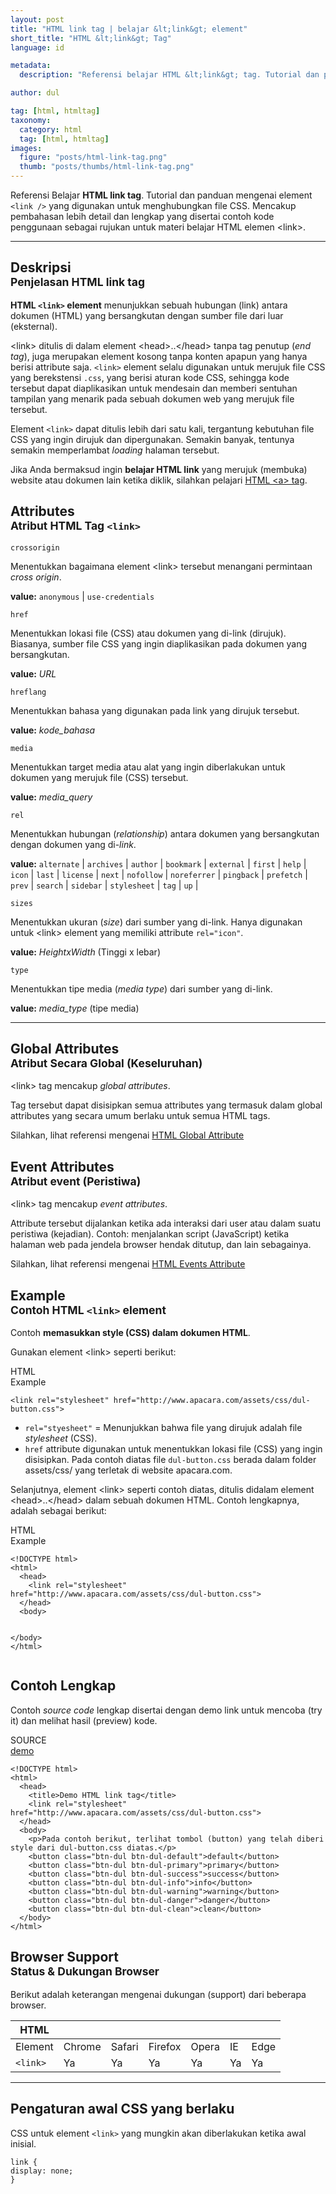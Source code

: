 ```yaml
---
layout: post
title: "HTML link tag | belajar &lt;link&gt; element"
short_title: "HTML &lt;link&gt; Tag"
language: id

metadata:
  description: "Referensi belajar HTML &lt;link&gt; tag. Tutorial dan panduan mengenai element &lt;link&gt;, penjelasan dengan contoh kode penggunaan sebagai referensi belajar HTML &lt;link&gt;"

author: dul

tag: [html, htmltag]
taxonomy:
  category: html
  tag: [html, htmltag]
images:
  figure: "posts/html-link-tag.png"
  thumb: "posts/thumbs/html-link-tag.png"
---
```

<p class="text-muted">
    Referensi Belajar <strong>HTML link tag</strong>. Tutorial dan panduan mengenai element <code>&lt;link /&gt;</code> yang digunakan untuk menghubungkan file CSS. Mencakup pembahasan lebih detail dan lengkap yang disertai contoh kode penggunaan sebagai rujukan untuk materi belajar HTML <span lang="id">elemen</span> &lt;link&gt;.
</p>
<hr class="uk-article-divider">

<h2 class="title-sub bd-danger bd-left bd-left-only">Deskripsi <br>
    <small>Penjelasan HTML <span class="html-tag">link</span> tag</small>
</h2>
<p>
  <strong>HTML <code>&lt;link&gt;</code> element</strong> menunjukkan sebuah hubungan (link) antara dokumen (HTML) yang bersangkutan dengan sumber file dari luar (eksternal).
</p>
<p>&lt;link&gt; ditulis di dalam element &lt;head&gt;..&lt;/head&gt; tanpa tag penutup (<i>end tag</i>), juga merupakan element kosong tanpa konten apapun yang hanya berisi attribute saja. <code>&lt;link&gt;</code> element selalu digunakan untuk merujuk file CSS yang berekstensi <code>.css</code>, yang berisi aturan kode CSS, sehingga kode tersebut dapat diaplikasikan untuk mendesain dan memberi sentuhan tampilan yang menarik pada sebuah dokumen web yang merujuk file tersebut.</p>
<p>Element <code>&lt;link&gt;</code> dapat ditulis lebih dari satu kali, tergantung kebutuhan file CSS yang ingin dirujuk dan dipergunakan. Semakin banyak, tentunya semakin memperlambat <i>loading</i> halaman tersebut.</p>
<p>Jika Anda bermaksud ingin <strong>belajar HTML link</strong> yang merujuk (membuka) website atau dokumen lain ketika diklik, silahkan pelajari <a href="https://www.apacara.com/tutorial/html/html-a-tag.html">HTML &lt;a&gt; tag</a>.</p>

<!-- Attribute  -->
<section id="attribute">
  <h2 class="title-sub bd-danger bd-left bd-left-only">Attributes <br>
    <small>Atribut HTML Tag <code>&lt;link&gt;</code></small>
  </h2>
<div class="icard bg-gr3 bd-primary bd-top bd-top-only">
<div class="icard-heading clearfix co-wh bg-gr2">
   <div class="icard-bar"><div class="icard-bar-left pull-left"><span><code class="txt-lg">crossorigin</code></span></div></div></div><div class="icard-body icode itheme">
        <p>Menentukkan bagaimana element &lt;link&gt; tersebut menangani permintaan <em>cross origin</em>.</p>
      <div class="icard-footer clearfix bg-gr2 icode itheme">
        <p><b>value:</b> <code>anonymous</code> | <code>use-credentials</code></p>
      </div>
    </div>
    </div>
<div class="icard bg-gr3 bd-primary bd-top bd-top-only">
<div class="icard-heading clearfix co-wh bg-gr2">
   <div class="icard-bar"><div class="icard-bar-left pull-left"><span><code class="txt-lg">href</code></span></div></div></div><div class="icard-body icode itheme">
        <p>Menentukkan lokasi file (CSS) atau dokumen yang di-link (dirujuk). Biasanya, sumber file CSS yang ingin diaplikasikan pada dokumen yang bersangkutan.</p>
      <div class="icard-footer clearfix bg-gr2 icode itheme">
        <p><b>value:</b> <i>URL</i></p>
      </div>
    </div>
    </div>
<div class="icard bg-gr3 bd-primary bd-top bd-top-only">
<div class="icard-heading clearfix co-wh bg-gr2">
   <div class="icard-bar"><div class="icard-bar-left pull-left"><span><code class="txt-lg">hreflang</code></span></div></div></div><div class="icard-body icode itheme">
        <p>Menentukkan bahasa yang digunakan pada link yang dirujuk tersebut.</p>
      <div class="icard-footer clearfix bg-gr2 icode itheme">
        <p><b>value:</b> <i>kode_bahasa</i></p>
      </div>
    </div>
    </div>
<div class="icard bg-gr3 bd-primary bd-top bd-top-only">
<div class="icard-heading clearfix co-wh bg-gr2">
   <div class="icard-bar"><div class="icard-bar-left pull-left"><span><code class="txt-lg">media</code></span></div></div></div><div class="icard-body icode itheme">
        <p>Menentukkan target media atau alat yang ingin diberlakukan untuk dokumen yang merujuk file (CSS) tersebut.</p>
      <div class="icard-footer clearfix bg-gr2 icode itheme">
        <p><b>value:</b> <i>media_query</i></p>
      </div>
    </div>
    </div>
<div class="icard bg-gr3 bd-primary bd-top bd-top-only">
<div class="icard-heading clearfix co-wh bg-gr2">
   <div class="icard-bar"><div class="icard-bar-left pull-left"><span><code class="txt-lg">rel</code></span></div></div></div><div class="icard-body icode itheme">
        <p>Menentukkan hubungan (<i>relationship</i>) antara dokumen yang bersangkutan dengan dokumen yang di-<i>link</i>.</p>
      <div class="icard-footer clearfix bg-gr2 icode itheme">
        <p><b>value:</b> <code>alternate</code> | <code>archives</code> | <code>author</code> | <code>bookmark</code> | <code>external</code> | <code>first</code> | <code>help</code> | <code>icon</code> | <code>last</code> | <code>license</code> | <code>next</code> | <code>nofollow</code> | <code>noreferrer</code> | <code>pingback</code> | <code>prefetch</code> | <code>prev</code> | <code>search</code> | <code>sidebar</code> | <code>stylesheet</code> | <code>tag</code> | <code>up</code> | </p>
      </div>
    </div>
    </div>
<div class="icard bg-gr3 bd-primary bd-top bd-top-only">
<div class="icard-heading clearfix co-wh bg-gr2">
   <div class="icard-bar"><div class="icard-bar-left pull-left"><span><code class="txt-lg">sizes</code></span></div></div></div><div class="icard-body icode itheme">
        <p>Menentukkan ukuran (<em>size</em>) dari sumber yang di-link. Hanya digunakan untuk &lt;link&gt; element yang memiliki attribute <code>rel="icon"</code>.</p>
      <div class="icard-footer clearfix bg-gr2 icode itheme">
        <p><b>value:</b> <i>HeightxWidth</i> (Tinggi x lebar)</p>
      </div>
    </div>
    </div>
<div class="icard bg-gr3 bd-primary bd-top bd-top-only">
<div class="icard-heading clearfix co-wh bg-gr2">
   <div class="icard-bar"><div class="icard-bar-left pull-left"><span><code class="txt-lg">type</code></span></div></div></div><div class="icard-body icode itheme">
        <p>Menentukkan tipe media (<i>media type</i>) dari sumber yang di-link.</p>
      <div class="icard-footer clearfix bg-gr2 icode itheme">
        <p><b>value:</b> <i>media_type</i> (tipe media)</p>
      </div>
    </div>
  </div>
</section>

<hr class="uk-article-divider">
<!-- Global Attributes -->
<section id="global-attribute">
  <h2 class="title-sub bd-danger bd-left bd-left-only">Global Attributes <br>
    <small>Atribut Secara Global (Keseluruhan)</small>
  </h2>
  <div class="">
    <p>&lt;link&gt; tag mencakup <em>global attributes</em>.</p>
    <div class="collapse-global uk-hidden" aria-hidden="true">
      <p>Tag tersebut dapat disisipkan semua attributes yang termasuk dalam global attributes yang secara umum berlaku untuk semua HTML tags.</p>
      <div class="footer-callout info">
        <p>Silahkan, lihat referensi mengenai <a href="https://www.apacara.com/tutorial/html/html-global-attribute.html">HTML Global Attribute</a></p>
      </div>
    </div>
  </div>
</section>

<!-- Event Attributes -->
<section>
  <h2 class="title-sub bd-danger bd-left bd-left-only">Event Attributes <br>
    <small>Atribut event  (Peristiwa)</small>
  </h2>
  <div class="dul-callout dul-callout-warning">
    <p>&lt;link&gt; tag mencakup <em>event attributes</em>. </p>
    <div>
      <p>Attribute tersebut dijalankan ketika ada interaksi dari user atau dalam suatu peristiwa (kejadian). Contoh: menjalankan script (JavaScript) ketika halaman web pada jendela browser hendak ditutup, dan lain sebagainya.</p>
      <div class="footer-callout warning">
        <p>Silahkan, lihat referensi mengenai <a href="https://www.apacara.com/tutorial/html/html-event-attribute.html">HTML Events Attribute</a></p>
      </div>
    </div>
  </div>
</section>

<!-- Example -->
<section id="example">
  <h2 class="title-sub bd-danger bd-left bd-left-only">Example<br>
    <small>Contoh HTML <code>&lt;link&gt;</code> element</small>
  </h2>
  <div class="dul-block">
  <p>Contoh <strong>memasukkan style (CSS) dalam dokumen HTML</strong>.</p>
  <p>Gunakan element &lt;link&gt; seperti berikut:</p>
<!-- HTML Code Example -->
<div class="icard">
<div class="icard-heading clearfix co-wh bg-pi2">
<div class="icard-bar">
  <div class="icard-bar-left pull-left">
    <i class="fa fa-html5" aria-hidden="true"></i>
    <span>HTML</span>
  </div>
  <div class="icard-bar-right pull-right">
    <span>Example</span>
  </div>
</div>
</div>
<div class="icard-body icode itheme">
<pre class="prettyprint linenums line-numbers highlight language-markup"><code data-language="html" class="html  language-markup"><span class="token tag"><span class="token tag"><span class="token punctuation">&lt;</span>link</span> <span class="token attr-name">rel</span><span class="token attr-value"><span class="token punctuation">=</span><span class="token punctuation">"</span>stylesheet<span class="token punctuation">"</span></span> <span class="token attr-name">href</span><span class="token attr-value"><span class="token punctuation">=</span><span class="token punctuation">"</span>http://www.apacara.com/assets/css/dul-button.css<span class="token punctuation">"</span></span><span class="token punctuation">&gt;</span></span><span aria-hidden="true" class="line-numbers-rows"><span></span></span></code>
</pre>
</div>
</div>
  <ul>
    <li>
    <code>rel="styesheet"</code> = Menunjukkan bahwa file yang dirujuk adalah file <i>stylesheet</i> (CSS).</li>
    <li><code>href</code> attribute digunakan untuk menentukkan lokasi file (CSS) yang ingin disisipkan. Pada contoh diatas file <code>dul-button.css</code> berada dalam folder <span class="uk-text-primary">assets/css/</span> yang terletak di website apacara.com.</li>
  </ul>
  <p>Selanjutnya, element &lt;link&gt; seperti contoh diatas, ditulis didalam element &lt;head&gt;..&lt;/head&gt; dalam sebuah dokumen HTML. Contoh lengkapnya, adalah sebagai berikut:</p>
<div class="icard">
<div class="icard-heading clearfix co-wh bg-pi2">
<div class="icard-bar">
  <div class="icard-bar-left pull-left">
    <i class="fa fa-html5" aria-hidden="true"></i>
    <span>HTML</span>
  </div>
  <div class="icard-bar-right pull-right">
    <span>Example</span>
  </div>
</div>
</div>
<div class="icard-body icode itheme">
<pre class="prettyprint linenums line-numbers highlight language-markup"><code data-language="html" class="html  language-markup"><span class="token doctype">&lt;!DOCTYPE html&gt;</span>
<span class="token tag"><span class="token tag"><span class="token punctuation">&lt;</span>html</span><span class="token punctuation">&gt;</span></span>
  <span class="token tag"><span class="token tag"><span class="token punctuation">&lt;</span>head</span><span class="token punctuation">&gt;</span></span>
    <span class="token tag"><span class="token tag"><span class="token punctuation">&lt;</span>link</span> <span class="token attr-name">rel</span><span class="token attr-value"><span class="token punctuation">=</span><span class="token punctuation">"</span>stylesheet<span class="token punctuation">"</span></span> <span class="token attr-name">href</span><span class="token attr-value"><span class="token punctuation">=</span><span class="token punctuation">"</span>http://www.apacara.com/assets/css/dul-button.css<span class="token punctuation">"</span></span><span class="token punctuation">&gt;</span></span>
  <span class="token tag"><span class="token tag"><span class="token punctuation">&lt;/</span>head</span><span class="token punctuation">&gt;</span></span>
  <span class="token tag"><span class="token tag"><span class="token punctuation">&lt;</span>body</span><span class="token punctuation">&gt;</span></span>

  <span class="token tag"><span class="token tag"><span class="token punctuation">&lt;/</span>body</span><span class="token punctuation">&gt;</span></span>
<span class="token tag"><span class="token tag"><span class="token punctuation">&lt;/</span>html</span><span class="token punctuation">&gt;</span></span><span aria-hidden="true" class="line-numbers-rows"><span></span><span></span><span></span><span></span><span></span><span></span><span></span><span></span><span></span></span></code>
</pre>
</div>
</div>
  </div>
</section>
<h2 class="title-sub bd-danger bd-left bd-left-only">Contoh Lengkap
</h2>
<p>Contoh <em>source code</em> lengkap disertai dengan demo link untuk mencoba (try it) dan melihat hasil (preview) kode.</p>
<div class="icard">
  <div class="icard-heading clearfix co-wh bg-pi2">
    <div class="icard-bar">
      <div class="icard-bar-left pull-left">
        <i class="fa fa-html5" aria-hidden="true"></i>
        <span>SOURCE</span>
      </div>
      <div class="icard-bar-right pull-right">
        <a href="https://www.apacara.com/example/html/tag/link.html" target="_blank"><span>demo</span><i class="fa fa-external-link" role="button"></i></a>
      </div>
    </div>
  </div>
  <div class="icard-body icode itheme bg-gr3">
<pre class="prettyprint highlight max-height language-markup"><code data-language="html" class="inline  language-markup"><span class="token doctype">&lt;!DOCTYPE html&gt;</span>
<span class="token tag"><span class="token tag"><span class="token punctuation">&lt;</span>html</span><span class="token punctuation">&gt;</span></span>
  <span class="token tag"><span class="token tag"><span class="token punctuation">&lt;</span>head</span><span class="token punctuation">&gt;</span></span>
    <span class="token tag"><span class="token tag"><span class="token punctuation">&lt;</span>title</span><span class="token punctuation">&gt;</span></span>Demo HTML link tag<span class="token tag"><span class="token tag"><span class="token punctuation">&lt;/</span>title</span><span class="token punctuation">&gt;</span></span>
    <span class="token tag"><span class="token tag"><span class="token punctuation">&lt;</span>link</span> <span class="token attr-name">rel</span><span class="token attr-value"><span class="token punctuation">=</span><span class="token punctuation">"</span>stylesheet<span class="token punctuation">"</span></span> <span class="token attr-name">href</span><span class="token attr-value"><span class="token punctuation">=</span><span class="token punctuation">"</span>http://www.apacara.com/assets/css/dul-button.css<span class="token punctuation">"</span></span><span class="token punctuation">&gt;</span></span>
  <span class="token tag"><span class="token tag"><span class="token punctuation">&lt;/</span>head</span><span class="token punctuation">&gt;</span></span>
  <span class="token tag"><span class="token tag"><span class="token punctuation">&lt;</span>body</span><span class="token punctuation">&gt;</span></span>
    <span class="token tag"><span class="token tag"><span class="token punctuation">&lt;</span>p</span><span class="token punctuation">&gt;</span></span>Pada contoh berikut, terlihat tombol (button) yang telah diberi style dari dul-button.css diatas.<span class="token tag"><span class="token tag"><span class="token punctuation">&lt;/</span>p</span><span class="token punctuation">&gt;</span></span>
    <span class="token tag"><span class="token tag"><span class="token punctuation">&lt;</span>button</span> <span class="token attr-name">class</span><span class="token attr-value"><span class="token punctuation">=</span><span class="token punctuation">"</span>btn-dul btn-dul-default<span class="token punctuation">"</span></span><span class="token punctuation">&gt;</span></span>default<span class="token tag"><span class="token tag"><span class="token punctuation">&lt;/</span>button</span><span class="token punctuation">&gt;</span></span>
    <span class="token tag"><span class="token tag"><span class="token punctuation">&lt;</span>button</span> <span class="token attr-name">class</span><span class="token attr-value"><span class="token punctuation">=</span><span class="token punctuation">"</span>btn-dul btn-dul-primary<span class="token punctuation">"</span></span><span class="token punctuation">&gt;</span></span>primary<span class="token tag"><span class="token tag"><span class="token punctuation">&lt;/</span>button</span><span class="token punctuation">&gt;</span></span>
    <span class="token tag"><span class="token tag"><span class="token punctuation">&lt;</span>button</span> <span class="token attr-name">class</span><span class="token attr-value"><span class="token punctuation">=</span><span class="token punctuation">"</span>btn-dul btn-dul-success<span class="token punctuation">"</span></span><span class="token punctuation">&gt;</span></span>success<span class="token tag"><span class="token tag"><span class="token punctuation">&lt;/</span>button</span><span class="token punctuation">&gt;</span></span>
    <span class="token tag"><span class="token tag"><span class="token punctuation">&lt;</span>button</span> <span class="token attr-name">class</span><span class="token attr-value"><span class="token punctuation">=</span><span class="token punctuation">"</span>btn-dul btn-dul-info<span class="token punctuation">"</span></span><span class="token punctuation">&gt;</span></span>info<span class="token tag"><span class="token tag"><span class="token punctuation">&lt;/</span>button</span><span class="token punctuation">&gt;</span></span>
    <span class="token tag"><span class="token tag"><span class="token punctuation">&lt;</span>button</span> <span class="token attr-name">class</span><span class="token attr-value"><span class="token punctuation">=</span><span class="token punctuation">"</span>btn-dul btn-dul-warning<span class="token punctuation">"</span></span><span class="token punctuation">&gt;</span></span>warning<span class="token tag"><span class="token tag"><span class="token punctuation">&lt;/</span>button</span><span class="token punctuation">&gt;</span></span>
    <span class="token tag"><span class="token tag"><span class="token punctuation">&lt;</span>button</span> <span class="token attr-name">class</span><span class="token attr-value"><span class="token punctuation">=</span><span class="token punctuation">"</span>btn-dul btn-dul-danger<span class="token punctuation">"</span></span><span class="token punctuation">&gt;</span></span>danger<span class="token tag"><span class="token tag"><span class="token punctuation">&lt;/</span>button</span><span class="token punctuation">&gt;</span></span>
    <span class="token tag"><span class="token tag"><span class="token punctuation">&lt;</span>button</span> <span class="token attr-name">class</span><span class="token attr-value"><span class="token punctuation">=</span><span class="token punctuation">"</span>btn-dul btn-dul-clean<span class="token punctuation">"</span></span><span class="token punctuation">&gt;</span></span>clean<span class="token tag"><span class="token tag"><span class="token punctuation">&lt;/</span>button</span><span class="token punctuation">&gt;</span></span>
  <span class="token tag"><span class="token tag"><span class="token punctuation">&lt;/</span>body</span><span class="token punctuation">&gt;</span></span>
<span class="token tag"><span class="token tag"><span class="token punctuation">&lt;/</span>html</span><span class="token punctuation">&gt;</span></span></code>
</pre>
  </div>
</div>
<!-- Article Aside -->

<!-- Browser Support -->
<aside id="browser">
<h2 class="title-sub bd-danger bd-left bd-left-only">Browser Support <br>
  <small>Status &amp; Dukungan Browser </small>
</h2>
<p>Berikut adalah keterangan mengenai dukungan (support) dari beberapa browser.</p>
<div class="table-responsive uk-overflow-container">
  <table class="table uk-table uk-text-nowrap full-width">
        <thead>
          <tr>
            <th>HTML</th>
            <th title="Chrome"><i class="fa fa-chrome fa fa-lg"></i></th>
            <th title="Safari"><i class="fa fa-safari fa fa-lg"></i></th>
            <th title="Firefox"><i class="fa fa-firefox fa fa-lg"></i></th>
            <th title="Opera"><i class="fa fa-opera fa fa-lg"></i></th>
            <th title="Internet Explorer"><i class="fa fa-internet-explorer fa fa-lg"></i></th>
            <th title="Edge"><i class="fa fa-edge fa fa-lg"></i></th>
          </tr>
        </thead>
        <tbody>
          <tr>
            <td>Element</td>
            <td>Chrome</td>
            <td>Safari</td>
            <td>Firefox</td>
            <td>Opera</td>
            <td>IE</td>
            <td>Edge</td>
          </tr>
          <tr>
            <td><code>&lt;link&gt;</code></td>
            <td class="success">Ya</td>
            <td class="success">Ya</td>
            <td class="success">Ya</td>
            <td class="success">Ya</td>
            <td class="success">Ya</td>
            <td class="success">Ya</td>
          </tr>
        </tbody>
  </table>
</div>

<hr class="uk-article-divider">
<!-- Default CSS -->
<div class="dul-block">
  <h2 class="title-sub bd-danger bd-left bd-left-only">Pengaturan awal CSS yang berlaku&nbsp;</h2>
  <p>CSS untuk element <code>&lt;link&gt;</code> yang mungkin akan diberlakukan ketika awal inisial.</p>
  <div class="icode itheme css">
<pre class="prettyprint highlight language-css"><code data-language="css" class=" inline language-css"><span class="token selector">link</span> <span class="token punctuation">{</span>
<span class="token property">display</span><span class="token punctuation">:</span> none<span class="token punctuation">;</span>
<span class="token punctuation">}</span></code></pre>
</div>
</div>

</aside>